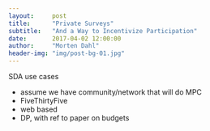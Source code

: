 ```yaml
---
layout:     post
title:      "Private Surveys"
subtitle:   "And a Way to Incentivize Participation"
date:       2017-04-02 12:00:00
author:     "Morten Dahl"
header-img: "img/post-bg-01.jpg"
---
```


SDA use cases
- assume we have community/network that will do MPC
- FiveThirtyFive
- web based
- DP, with ref to paper on budgets